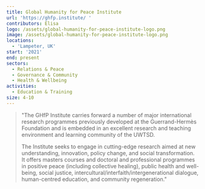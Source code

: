 ```yaml
---
title: Global Humanity for Peace Institute
url: 'https://ghfp.institute/ '
contributors: Elisa
logo: /assets/global-humanity-for-peace-institute-logo.png
image: /assets/global-humanity-for-peace-institute-logo.png
locations:
  - 'Lampeter, UK'
start: '2021'
end: present
sectors:
  - Relations & Peace
  - Governance & Community
  - Health & Wellbeing
activities:
  - Education & Training
size: 4-10
---
```

> "The GHfP Institute carries forward a number of major international research programmes previously developed at the Guerrand-Hermès Foundation and is embedded in an excellent research and teaching environment and learning community of the UWTSD.
> 
> The Institute seeks to engage in cutting-edge research aimed at new understanding, innovation, policy change, and social transformation. It offers masters courses and doctoral and professional programmes in positive peace (including collective healing), public health and well-being, social justice, intercultural/interfaith/intergenerational dialogue, human-centred education, and community regeneration."
